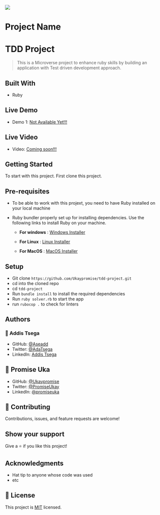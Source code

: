![](https://img.shields.io/badge/Microverse-blueviolet)
# Project Name
# TDD Project
>This is a Microverse project to enhance ruby skills by building an application with Test driven development approach.

## Built With

- Ruby

## Live Demo
- Demo 1: [Not Available Yet!!!]()

## Live Video
- Video: [Coming soon!!!]()
## Getting Started

To start with this project. First clone this project. 

## Pre-requisites

- To be able to work with this projext, you need to have Ruby installed on your local machine
- Ruby bundler properly set up for installing dependencies. Use the following links to install Ruby on your machine.

  - **For windows** : [Windows Installer](https://rubyinstaller.org/)

  - **For Linux** : [Linux Installer](https://www.ruby-lang.org/en/documentation/installation/)

  - **For MacOS** : [MacOS Installer](https://www.ruby-lang.org/en/documentation/installation/)

## Setup

- Git clone `https://github.com/Ukaypromise/tdd-project.git`
- cd into the cloned repo
- cd `tdd-project`
- Run `bundle install` to install the required dependencies
- Run `ruby solver.rb` to start the app
- run `rubocop .` to check for linters

## Authors

### 👤 Addis Tsega

- GitHub: [@Aseadd](https://github.com/Aseadd)
- Twitter: [@AdaTsega](https://twitter.com/AdaTsega)
- LinkedIn: [Addis Tsega](https://www.linkedin.com/in/addis-tsega/)

## 👤  Promise Uka 

- GitHub: [@Ukaypromise](https://github.com/Ukaypromise)
- Twitter: [@PromiseUkay](https://twitter.com/PromiseUkay)
- LinkedIn: [@promiseuka](https://www.linkedin.com/in/promiseuka/)

## 🤝 Contributing

Contributions, issues, and feature requests are welcome!

## Show your support

Give a ⭐️ if you like this project!

## Acknowledgments

- Hat tip to anyone whose code was used
- etc


## 📝 License

This project is [MIT](./LICENSE) licensed.
